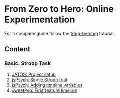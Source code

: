 # From Zero to Hero: Online Experimentation
For a complete guide follow the [Step-by-step](jatosSetup.md) tutorial.

## Content

### Basic: Stroop Task
1. [JATOS: Project setup](jatosSetup.html)
2. [jsPsych: Single Stroop trial](singleStroopTrial.html)
3. [jsPsych: Adding timeline variables](timelineVariables.md)
4. [sweetPea: First feature timeline](sweetPeaFirst.md)